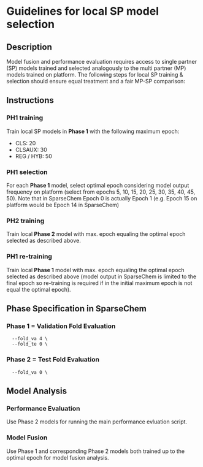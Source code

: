 # Guidelines for local SP model selection

## Description

Model fusion and performance evaluation requires access to single partner (SP) models trained and selected analogously to the multi partner (MP) models trained on platform.
The following steps for local SP training & selection should ensure equal treatment and a fair MP-SP comparison:

## Instructions

### PH1 training

Train local SP models in **Phase 1** with the following maximum epoch:
- CLS: 20
- CLSAUX: 30
- REG / HYB: 50

### PH1 selection

For each **Phase 1** model, select optimal epoch considering model output frequency on platform (select from epochs 5, 10, 15, 20, 25, 30, 35, 40, 45, 50).
Note that in SparseChem Epoch 0 is actually Epoch 1 (e.g. Epoch 15 on platform would be Epoch 14 in SparseChem)

### PH2 training

Train local **Phase 2** model with max. epoch equaling the optimal epoch selected as described above.

### PH1 re-training

Train local **Phase 1** model with max. epoch equaling the optimal epoch selected as described above (model output in SparseChem is limited to the final epoch so re-training is required if in the initial maximum epoch is not equal the optimal epoch).

## Phase Specification in SparseChem

### Phase 1 = Validation Fold Evaluation

```
  --fold_va 4 \ 
  --fold_te 0 \ 
```

### Phase 2 = Test Fold Evaluation

```
  --fold_va 0 \
```

## Model Analysis

### Performance Evaluation

Use Phase 2 models for running the main performance evluation script.

### Model Fusion

Use Phase 1 and corresponding Phase 2 models both trained up to the optimal epoch for model fusion analysis.

